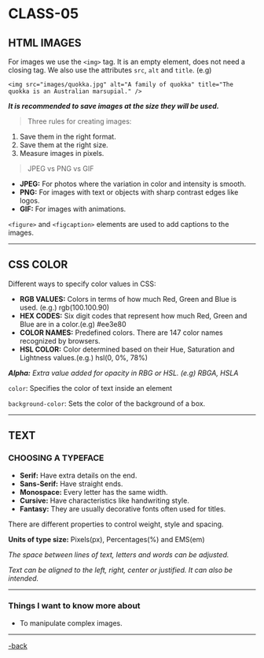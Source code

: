 # CLASS-05

## HTML IMAGES

For images we use the `<img>` tag. It is an empty element, does not need a closing tag. We also use the attributes `src`, `alt` and `title`. (e.g)

`<img src="images/quokka.jpg" alt="A family of quokka" title="The quokka is an Australian marsupial." />`

***It is recommended to save images at the size they will be used.***

>Three rules for creating images:

1. Save them in the right format.
2. Save them at the right size.
3. Measure images in pixels.

>JPEG vs PNG vs GIF

* **JPEG:** For photos where the variation in color and intensity is smooth.
* **PNG:** For images with text or objects with sharp contrast edges like logos.
* **GIF:** For images with animations.

`<figure>`  and `<figcaption>` elements are used to add captions to the images.

***

## CSS COLOR

Different ways to specify color values in CSS:

* **RGB VALUES:** Colors in terms of how much Red, Green and Blue is used. (e.g.)
rgb(100.100.90)
* **HEX CODES:** Six digit codes that represent how much Red, Green and Blue are in a color.(e.g) #ee3e80
* **COLOR NAMES:** Predefined colors. There are 147 color names recognized by browsers.
* **HSL COLOR:** Color determined based on their Hue, Saturation and Lightness values.(e.g.)
hsl(0, 0%, 78%)

***Alpha:*** *Extra value added for opacity in RBG or HSL. (e.g) RBGA, HSLA*

`color`: Specifies the color of text inside an element

`background-color`: Sets the color of the background of a box.

***

## TEXT

### CHOOSING A TYPEFACE

* **Serif:** Have extra details on the end.
* **Sans-Serif:** Have straight ends.
* **Monospace:** Every letter has the same width.
* **Cursive:** Have characteristics like handwriting style.
* **Fantasy:** They are usually decorative fonts often used for titles.

There are different properties to control weight, style and spacing.

**Units of type size:**  Pixels(px), Percentages(%) and EMS(em)

*The space between lines of text, letters and words can be adjusted.*

*Text can be aligned to the left, right, center or justified. It can also be intended.*

***

### Things I want to know more about

* To manipulate complex images.

***

[-back](https://alexriverau.github.io/reading-notes/)
